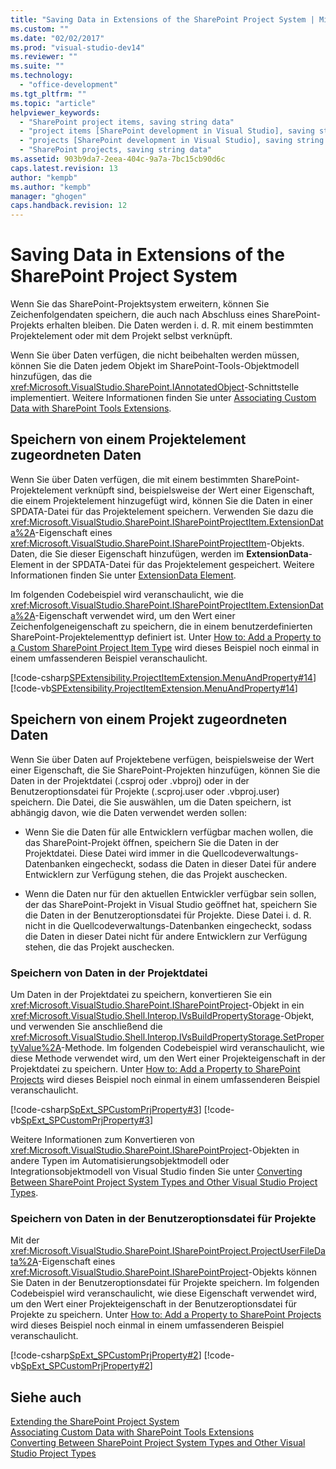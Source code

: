 ```yaml
---
title: "Saving Data in Extensions of the SharePoint Project System | Microsoft Docs"
ms.custom: ""
ms.date: "02/02/2017"
ms.prod: "visual-studio-dev14"
ms.reviewer: ""
ms.suite: ""
ms.technology: 
  - "office-development"
ms.tgt_pltfrm: ""
ms.topic: "article"
helpviewer_keywords: 
  - "SharePoint project items, saving string data"
  - "project items [SharePoint development in Visual Studio], saving string data"
  - "projects [SharePoint development in Visual Studio], saving string data"
  - "SharePoint projects, saving string data"
ms.assetid: 903b9da7-2eea-404c-9a7a-7bc15cb90d6c
caps.latest.revision: 13
author: "kempb"
ms.author: "kempb"
manager: "ghogen"
caps.handback.revision: 12
---
```

# Saving Data in Extensions of the SharePoint Project System
  Wenn Sie das SharePoint\-Projektsystem erweitern, können Sie Zeichenfolgendaten speichern, die auch nach Abschluss eines SharePoint\-Projekts erhalten bleiben.  Die Daten werden i. d. R. mit einem bestimmten Projektelement oder mit dem Projekt selbst verknüpft.  
  
 Wenn Sie über Daten verfügen, die nicht beibehalten werden müssen, können Sie die Daten jedem Objekt im SharePoint\-Tools\-Objektmodell hinzufügen, das die <xref:Microsoft.VisualStudio.SharePoint.IAnnotatedObject>\-Schnittstelle implementiert.  Weitere Informationen finden Sie unter [Associating Custom Data with SharePoint Tools Extensions](../sharepoint/associating-custom-data-with-sharepoint-tools-extensions.md).  
  
## Speichern von einem Projektelement zugeordneten Daten  
 Wenn Sie über Daten verfügen, die mit einem bestimmten SharePoint\-Projektelement verknüpft sind, beispielsweise der Wert einer Eigenschaft, die einem Projektelement hinzugefügt wird, können Sie die Daten in einer SPDATA\-Datei für das Projektelement speichern.  Verwenden Sie dazu die <xref:Microsoft.VisualStudio.SharePoint.ISharePointProjectItem.ExtensionData%2A>\-Eigenschaft eines <xref:Microsoft.VisualStudio.SharePoint.ISharePointProjectItem>\-Objekts.  Daten, die Sie dieser Eigenschaft hinzufügen, werden im **ExtensionData**\-Element in der SPDATA\-Datei für das Projektelement gespeichert.  Weitere Informationen finden Sie unter [ExtensionData Element](../sharepoint/extensiondata-element.md).  
  
 Im folgenden Codebeispiel wird veranschaulicht, wie die <xref:Microsoft.VisualStudio.SharePoint.ISharePointProjectItem.ExtensionData%2A>\-Eigenschaft verwendet wird, um den Wert einer Zeichenfolgeneigenschaft zu speichern, die in einem benutzerdefinierten SharePoint\-Projektelementtyp definiert ist.  Unter [How to: Add a Property to a Custom SharePoint Project Item Type](../sharepoint/how-to-add-a-property-to-a-custom-sharepoint-project-item-type.md) wird dieses Beispiel noch einmal in einem umfassenderen Beispiel veranschaulicht.  
  
 [!code-csharp[SPExtensibility.ProjectItemExtension.MenuAndProperty#14](../snippets/csharp/VS_Snippets_OfficeSP/spextensibility.projectitemextension.menuandproperty/cs/extension/projectitemtypeproperty.cs#14)]
 [!code-vb[SPExtensibility.ProjectItemExtension.MenuAndProperty#14](../snippets/visualbasic/VS_Snippets_OfficeSP/spextensibility.projectitemextension.menuandproperty/vb/extension/projectitemtypeproperty.vb#14)]  
  
## Speichern von einem Projekt zugeordneten Daten  
 Wenn Sie über Daten auf Projektebene verfügen, beispielsweise der Wert einer Eigenschaft, die Sie SharePoint\-Projekten hinzufügen, können Sie die Daten in der Projektdatei \(.csproj oder .vbproj\) oder in der Benutzeroptionsdatei für Projekte \(.scproj.user oder .vbproj.user\) speichern.  Die Datei, die Sie auswählen, um die Daten speichern, ist abhängig davon, wie die Daten verwendet werden sollen:  
  
-   Wenn Sie die Daten für alle Entwicklern verfügbar machen wollen, die das SharePoint\-Projekt öffnen, speichern Sie die Daten in der Projektdatei.  Diese Datei wird immer in die Quellcodeverwaltungs\-Datenbanken eingecheckt, sodass die Daten in dieser Datei für andere Entwicklern zur Verfügung stehen, die das Projekt auschecken.  
  
-   Wenn die Daten nur für den aktuellen Entwickler verfügbar sein sollen, der das SharePoint\-Projekt in Visual Studio geöffnet hat, speichern Sie die Daten in der Benutzeroptionsdatei für Projekte.  Diese Datei i. d. R. nicht in die Quellcodeverwaltungs\-Datenbanken eingecheckt, sodass die Daten in dieser Datei nicht für andere Entwicklern zur Verfügung stehen, die das Projekt auschecken.  
  
### Speichern von Daten in der Projektdatei  
 Um Daten in der Projektdatei zu speichern, konvertieren Sie ein <xref:Microsoft.VisualStudio.SharePoint.ISharePointProject>\-Objekt in ein <xref:Microsoft.VisualStudio.Shell.Interop.IVsBuildPropertyStorage>\-Objekt, und verwenden Sie anschließend die <xref:Microsoft.VisualStudio.Shell.Interop.IVsBuildPropertyStorage.SetPropertyValue%2A>\-Methode.  Im folgenden Codebeispiel wird veranschaulicht, wie diese Methode verwendet wird, um den Wert einer Projekteigenschaft in der Projektdatei zu speichern.  Unter [How to: Add a Property to SharePoint Projects](../sharepoint/how-to-add-a-property-to-sharepoint-projects.md) wird dieses Beispiel noch einmal in einem umfassenderen Beispiel veranschaulicht.  
  
 [!code-csharp[SpExt_SPCustomPrjProperty#3](../snippets/csharp/VS_Snippets_OfficeSP/spext_spcustomprjproperty/cs/customspproperty/customproperty.cs#3)]
 [!code-vb[SpExt_SPCustomPrjProperty#3](../snippets/visualbasic/VS_Snippets_OfficeSP/spext_spcustomprjproperty/vb/customspproperty/customproperty.vb#3)]  
  
 Weitere Informationen zum Konvertieren von <xref:Microsoft.VisualStudio.SharePoint.ISharePointProject>\-Objekten in andere Typen im Automatisierungsobjektmodell oder Integrationsobjektmodell von Visual Studio finden Sie unter [Converting Between SharePoint Project System Types and Other Visual Studio Project Types](../sharepoint/converting-between-sharepoint-project-system-types-and-other-visual-studio-project-types.md).  
  
### Speichern von Daten in der Benutzeroptionsdatei für Projekte  
 Mit der <xref:Microsoft.VisualStudio.SharePoint.ISharePointProject.ProjectUserFileData%2A>\-Eigenschaft eines <xref:Microsoft.VisualStudio.SharePoint.ISharePointProject>\-Objekts können Sie Daten in der Benutzeroptionsdatei für Projekte speichern.  Im folgenden Codebeispiel wird veranschaulicht, wie diese Eigenschaft verwendet wird, um den Wert einer Projekteigenschaft in der Benutzeroptionsdatei für Projekte zu speichern.  Unter [How to: Add a Property to SharePoint Projects](../sharepoint/how-to-add-a-property-to-sharepoint-projects.md) wird dieses Beispiel noch einmal in einem umfassenderen Beispiel veranschaulicht.  
  
 [!code-csharp[SpExt_SPCustomPrjProperty#2](../snippets/csharp/VS_Snippets_OfficeSP/spext_spcustomprjproperty/cs/customspproperty/customproperty.cs#2)]
 [!code-vb[SpExt_SPCustomPrjProperty#2](../snippets/visualbasic/VS_Snippets_OfficeSP/spext_spcustomprjproperty/vb/customspproperty/customproperty.vb#2)]  
  
## Siehe auch  
 [Extending the SharePoint Project System](../sharepoint/extending-the-sharepoint-project-system.md)   
 [Associating Custom Data with SharePoint Tools Extensions](../sharepoint/associating-custom-data-with-sharepoint-tools-extensions.md)   
 [Converting Between SharePoint Project System Types and Other Visual Studio Project Types](../sharepoint/converting-between-sharepoint-project-system-types-and-other-visual-studio-project-types.md)  
  
  